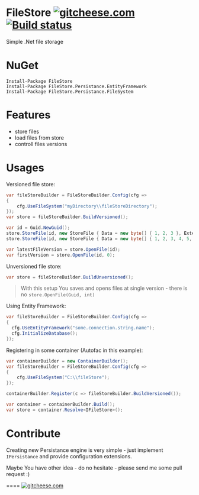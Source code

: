 # FileStore  [![gitcheese.com](https://img.shields.io/badge/gitcheese-donate-FDE383.svg?style=flat-square)](https://www.gitcheese.com/app/#/projects/d9efa213-d86a-49aa-8398-69a029901745/pledges/create) [![Build status](https://ci.appveyor.com/api/projects/status/g5l1ixdibke1p5j3)](https://ci.appveyor.com/project/mgibas/filestore)

Simple .Net file storage

NuGet
====
```
Install-Package FileStore
Install-Package FileStore.Persistance.EntityFramework
Install-Package FileStore.Persistance.FileSystem
```

Features
====
* store files
* load files from store
* controll files versions

Usages
====
Versioned file store:
```csharp
var fileStoreBuilder = FileStoreBuilder.Config(cfg =>
{
    cfg.UseFileSystem("myDirectory\\fileStoreDirectory");
});
var store = fileStoreBuilder.BuildVersioned();

var id = Guid.NewGuid();
store.StoreFile(id, new StoreFile { Data = new byte[] { 1, 2, 3 }, Extension = "txt" });
store.StoreFile(id, new StoreFile { Data = new byte[] { 1, 2, 3, 4, 5, 6 }, Extension = "txt" });

var latestFileVersion = store.OpenFile(id);
var firstVersion = store.OpenFile(id, 0);
```

Unversioned file store:
```csharp
var store = fileStoreBuilder.BuildUnversioned();
```
> With this setup You saves and opens files at single version - there is no ```store.OpenFile(Guid, int)```


Using Entity Framework:
```csharp
var fileStoreBuilder = FileStoreBuilder.Config(cfg =>
{
  cfg.UseEntityFramework("some.connection.string.name");
  cfg.InitializeDatabase();
});
```

Registering in some container (Autofac in this example):
```csharp
var containerBuilder = new ContainerBuilder();
var fileStoreBuilder = FileStoreBuilder.Config(cfg =>
{
    cfg.UseFileSystem("C:\\fileStore");
});

containerBuilder.Register(c => fileStoreBuilder.BuildVersioned());

var container = containerBuilder.Build();
var store = container.Resolve<IFileStore>();
```
Contribute
====
Creating new Persistance engine is very simple - just implement `IPersistance` and provide configuration extensions. 

Maybe You have other idea - do no hesitate - please send me some pull request :)

====
[![gitcheese.com](https://api.gitcheese.com/v1/projects/d9efa213-d86a-49aa-8398-69a029901745/badges)](https://www.gitcheese.com/app/#/projects/d9efa213-d86a-49aa-8398-69a029901745/pledges/create)
